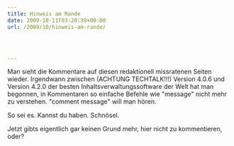```yaml
---
title: Hinweis am Rande
date: 2009-10-11T03:20:39+00:00
url: /2009/10/hinweis-am-rande/




---
```

Man sieht die Kommentare auf diesen redaktionell missratenen Seiten wieder. Irgendwann zwischen (<span class="caps">ACHTUNG</span> <span class="caps">TECHTALK</span>!!!) Version 4.0.6 und Version 4.2.0 der besten Inhaltsverwaltungssoftware der Welt hat man begonnen, in Kommentaren so einfache Befehle wie "message" nicht mehr zu verstehen. "comment message" will man hören.

So sei es. Kannst du haben. Schnösel.

Jetzt gibts eigentlich gar keinen Grund mehr, hier nicht zu kommentieren, oder?
